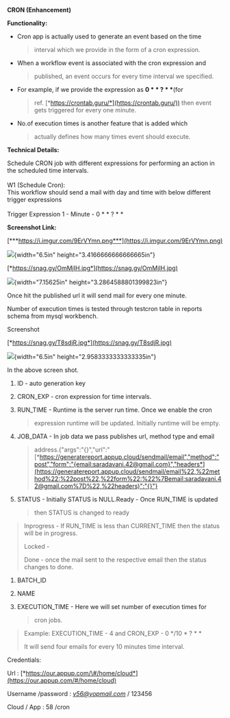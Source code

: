 **CRON (Enhancement)**

**Functionality:**

-   Cron app is actually used to generate an event based on the time
    > interval which we provide in the form of a cron expression.

-   When a workflow event is associated with the cron expression and
    > published, an event occurs for every time interval we specified.

-   For example, if we provide the expression as **0 \* \* ? \* \***(for
    > ref. [*https://crontab.guru/*](https://crontab.guru/)) then event
    > gets triggered for every one minute.

-   No.of execution times is another feature that is added which
    > actually defines how many times event should execute.

**Technical Details:**

Schedule CRON job with different expressions for performing an action in
the scheduled time intervals.\
\
W1 (Schedule Cron):\
This workflow should send a mail with day and time with below different
trigger expressions\
\
Trigger Expression 1 - Minute - 0 \* \* ? \* \*

**Screenshot Link:**

[***https://i.imgur.com/9ErVYmn.png***](https://i.imgur.com/9ErVYmn.png)

![](media/image1.png){width="6.5in" height="3.4166666666666665in"}

[*https://snag.gy/OmMjIH.jpg*](https://snag.gy/OmMjIH.jpg)

![](media/image3.png){width="7.15625in" height="3.2864588801399823in"}

Once hit the published url it will send mail for every one minute.

Number of execution times is tested through testcron table in reports
schema from mysql workbench.

Screenshot

[*https://snag.gy/T8sdjR.jpg*](https://snag.gy/T8sdjR.jpg)

![](media/image2.png){width="6.5in" height="2.9583333333333335in"}

In the above screen shot.

1.  ID - auto generation key

2.  CRON\_EXP - cron expression for time intervals.

3.  RUN\_TIME - Runtime is the server run time. Once we enable the cron
    > expression runtime will be updated. Initially runtime will be
    > empty.

4.  JOB\_DATA - In job data we pass publishes url, method type and email
    > address.{"args":"{}","url":"[*https://generatereport.appup.cloud/sendmail/email","method":"post","form":"{email:saradavani.42@gmail.com}","headers*](https://generatereport.appup.cloud/sendmail/email%22,%22method%22:%22post%22,%22form%22:%22%7Bemail:saradavani.42@gmail.com%7D%22,%22headers)":"{}"}

5.  STATUS - Initially STATUS is NULL.Ready - Once RUN\_TIME is updated
    > then STATUS is changed to ready

> Inprogress - If RUN\_TIME is less than CURRENT\_TIME then the status
> will be in progress.
>
> Locked -
>
> Done - once the mail sent to the respective email then the status
> changes to done.

1.  BATCH\_ID

2.  NAME

3.  EXECUTION\_TIME - Here we will set number of execution times for
    > cron jobs.

> Example: EXECUTION\_TIME - 4 and CRON\_EXP - 0 \*/10 \* ? \* \*
>
> It will send four emails for every 10 minutes time interval.

Credentials:

Url :
[*https://our.appup.com/\#/home/cloud*](https://our.appup.com/#/home/cloud)

Username /password : [*v56@yopmail.com*](mailto:v56@yopmail.com) /
123456

Cloud / App : 58 /cron
